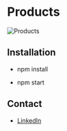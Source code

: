 # Products
  
   ![Products]()

 ## Installation
  
   * npm install
   
   * npm start
 
  ## Contact

  * [LinkedIn](https://www.linkedin.com/in/josiah-sithole-40480b222/)

